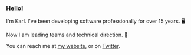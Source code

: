 ### Hello!

I'm Karl. I've been developing software professionally for over 15 years. 🖥 

Now I am leading teams and technical direction. 🔭

You can reach me at [my website](https://www.karlschmidt.net), or on [Twitter](https://twitter.com/kschmidtdev).

<!--
**kschmidtdev/kschmidtdev** is a ✨ _special_ ✨ repository because its `README.md` (this file) appears on your GitHub profile.

Here are some ideas to get you started:

- 🔭 I’m currently working on ...
- 🌱 I’m currently learning ...
- 👯 I’m looking to collaborate on ...
- 🤔 I’m looking for help with ...
- 💬 Ask me about ...
- 📫 How to reach me: ...
- 😄 Pronouns: ...
- ⚡ Fun fact: ...
-->

